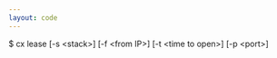 ```yaml
---
layout: code
---
```


$ cx lease [-s &lt;stack&gt;] [-f &lt;from IP&gt;] [-t &lt;time to open&gt;] [-p &lt;port&gt;]
